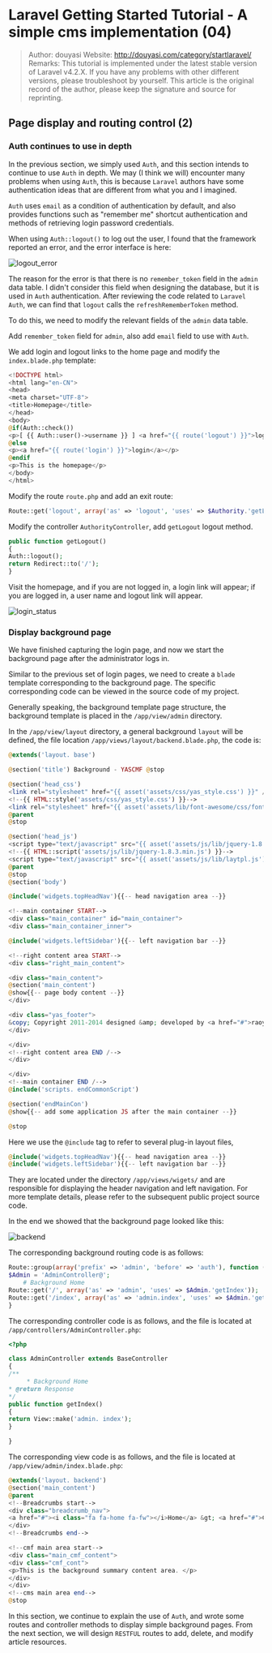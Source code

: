 # Laravel Getting Started Tutorial - A simple cms implementation (04)

> Author: douyasi
> Website: http://douyasi.com/category/startlaravel/
> Remarks: This tutorial is implemented under the latest stable version of Laravel v4.2.X. If you have any problems with other different versions, please troubleshoot by yourself.
> This article is the original record of the author, please keep the signature and source for reprinting.

## Page display and routing control (2)

### Auth continues to use in depth

In the previous section, we simply used `Auth`, and this section intends to continue to use `Auth` in depth. We may (I think we will) encounter many problems when using `Auth`, this is because `Laravel` authors have some authentication ideas that are different from what you and I imagined.
 
`Auth` uses `email` as a condition of authentication by default, and also provides functions such as "remember me" shortcut authentication and methods of retrieving login password credentials.

When using `Auth::logout()` to log out the user, I found that the framework reported an error, and the error interface is here:

![logout_error][1]

The reason for the error is that there is no `remember_token` field in the `admin` data table. I didn't consider this field when designing the database, but it is used in `Auth` authentication. After reviewing the code related to `Laravel Auth`, we can find that `logout` calls the `refreshRememberToken` method.

To do this, we need to modify the relevant fields of the `admin` data table.

Add `remember_token` field for `admin`, also add `email` field to use with `Auth`.



We add login and logout links to the home page and modify the `index.blade.php` template:

```php
<!DOCTYPE html>
<html lang="en-CN">
<head>
<meta charset="UTF-8">
<title>Homepage</title>
</head>
<body>
@if(Auth::check())
<p>[ {{ Auth::user()->username }} ] <a href="{{ route('logout') }}">logout</a></p>
@else
<p><a href="{{ route('login') }}">login</a></p>
@endif
<p>This is the homepage</p>
</body>
</html>
```

Modify the route `route.php` and add an exit route:

```php
Route::get('logout', array('as' => 'logout', 'uses' => $Authority.'getLogout'));
```

Modify the controller `AuthorityController`, add `getLogout` logout method.

```php
public function getLogout()
{
Auth::logout();
return Redirect::to('/');
}
```

Visit the homepage, and if you are not logged in, a login link will appear; if you are logged in, a user name and logout link will appear.
  
![login_status][2]

### Display background page

We have finished capturing the login page, and now we start the background page after the administrator logs in.

Similar to the previous set of login pages, we need to create a `blade` template corresponding to the background page. The specific corresponding code can be viewed in the source code of my project.
 
Generally speaking, the background template page structure, the background template is placed in the `/app/view/admin` directory.

In the `/app/view/layout` directory, a general background `layout` will be defined, the file location `/app/views/layout/backend.blade.php`, the code is:
  
```php
@extends('layout. base')

@section('title') Background - YASCMF @stop

@section('head_css')
<link rel="stylesheet" href="{{ asset('assets/css/yas_style.css') }}" />
<!--{{ HTML::style('assets/css/yas_style.css') }}-->
<link rel="stylesheet" href="{{ asset('assets/lib/font-awesome/css/font-awesome.min.css') }}" />{{-- You can check the fontawesome icon font here : http://fontawesome.io/icons/ --}}
@parent
@stop

@section('head_js')
<script type="text/javascript" src="{{ asset('assets/js/lib/jquery-1.8.3.min.js') }}"></script>
<!--{{ HTML::script('assets/js/lib/jquery-1.8.3.min.js') }}-->
<script type="text/javascript" src="{{ asset('assets/js/lib/laytpl.js') }}"></script>
@parent
@stop
@section('body')

@include('widgets.topHeadNav'){{-- head navigation area --}}

<!--main container START-->
<div class="main_container" id="main_container">
<div class="main_container_inner">

@include('widgets.leftSidebar'){{-- left navigation bar --}}

<!--right content area START-->
<div class="right_main_content">

<div class="main_content">
@section('main_content')
@show{{-- page body content --}}
</div>

<div class="yas_footer">
&copy; Copyright 2011-2014 designed &amp; developed by <a href="#">raoyc</a>
</div>

</div>
<!--right content area END /-->
</div>

</div>
<!--main container END /-->
@include('scripts. endCommonScript')

@section('endMainCon')
@show{{-- add some application JS after the main container --}}

@stop

```

Here we use the `@include` tag to refer to several plug-in layout files,

```php
@include('widgets.topHeadNav'){{-- head navigation area --}}
@include('widgets.leftSidebar'){{-- left navigation bar --}}
```

They are located under the directory `/app/views/wigets/` and are responsible for displaying the header navigation and left navigation. For more template details, please refer to the subsequent public project source code.

In the end we showed that the background page looked like this:

![backend][3]

The corresponding background routing code is as follows:

```php
Route::group(array('prefix' => 'admin', 'before' => 'auth'), function () {
$Admin = 'AdminController@';
	# Background Home
Route::get('/', array('as' => 'admin', 'uses' => $Admin.'getIndex'));
Route::get('/index', array('as' => 'admin.index', 'uses' => $Admin.'getIndex'));
}
```

The corresponding controller code is as follows, and the file is located at `/app/controllers/AdminController.php`:

```php
<?php

class AdminController extends BaseController
{
/**
	 * Background Home
* @return Response
*/
public function getIndex()
{
return View::make('admin. index');
}

}
```

The corresponding view code is as follows, and the file is located at `/app/view/admin/index.blade.php`:

```php
@extends('layout. backend')
@section('main_content')
@parent
<!--Breadcrumbs start-->
<div class="breadcrumb_nav">
<a href="#"><i class="fa fa-home fa-fw"></i>Home</a> &gt; <a href="#">Console</a> &gt; Summary
</div>
<!--Breadcrumbs end-->

<!--cmf main area start-->
<div class="main_cmf_content">
<div class="cmf_cont">
<p>This is the background summary content area. </p>
</div>
</div>
<!--cms main area end-->
@stop
```

In this section, we continue to explain the use of `Auth`, and wrote some routes and controller methods to display simple background pages. From the next section, we will design `RESTFUL` routes to add, delete, and modify article resources.


  [1]: http://douyasi.com/usr/uploads/2014/10/469140762.jpg
  [2]: http://douyasi.com/usr/uploads/2014/10/3413491079.jpg
  [3]: http://douyasi.com/usr/uploads/2014/10/1543185316.jpg